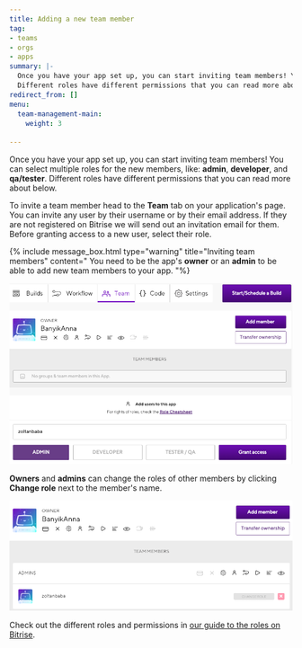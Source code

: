 ```yaml
---
title: Adding a new team member
tag:
- teams
- orgs
- apps
summary: |-
  Once you have your app set up, you can start inviting team members! You can select multiple roles for the new members, like: admin, developer, and qa/tester.
  Different roles have different permissions that you can read more about below.
redirect_from: []
menu:
  team-management-main:
    weight: 3

---
```

Once you have your app set up, you can start inviting team members! You can select multiple roles for the new members, like: **admin**, **developer**, and **qa/tester**.
Different roles have different permissions that you can read more about below.

To invite a team member head to the **Team** tab on your application's page. You can invite any user by their username or by their email address. If they are not registered on Bitrise we will send out an invitation email for them. Before granting access to a new user, select their role.

{% include message_box.html type="warning" title="Inviting team members" content=" You need to be the app's **owner** or an **admin** to be able to add new team members to your app.
"%}

![](/img/grant-access.png)

**Owners** and **admins** can change the roles of other members by clicking **Change role** next to the member's name.

![](/img/change-role.png)

Check out the different roles and permissions in [our guide to the roles on Bitrise]( /team-management/user-roles-on-app-teams/).